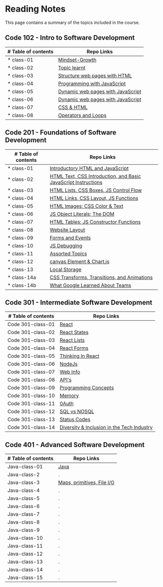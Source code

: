 # Reading Notes

This page contains a summary of the topics included in the course.

## Code 102 - Intro to Software Development

| # Table of contents               |  Repo Links                    |
|-----------------------------------|------------------------------  |
| * class-01 | [Mindset-Growth](https://saedjabali.github.io/reading-notes/Mindset-Growth) |
| * class-02 | [Topic learnt](https://saedjabali.github.io/reading-notes/Topic-learnt) |
| * class-03 | [Structure web pages with HTML](https://saedjabali.github.io/reading-notes/Structure%20web%20pages%20with%20HTML) |
| * class-04 | [Programming with JavaScript](https://saedjabali.github.io/reading-notes/Programming%20with%20JavaScript) |
| * class-05 | [Dynamic web pages with JavaScript](https://saedjabali.github.io/reading-notes/Dynamic%20web%20pages%20with%20JavaScript) |
| * class-06 | [Dynamic web pages with JavaScript](https://saedjabali.github.io/reading-notes/Computer%20Architecture%20and%20Logic) |
| * class-07 | [CSS & HTML](https://saedjabali.github.io/Reading.Notes/CSS%20&%20HTML) |
| * class-08 | [Operators and Loops](https://saedjabali.github.io/reading-notes/Operators%20and%20Loops) |

## Code 201 - Foundations of Software Development

| # Table of contents               |  Repo Links                    |
|-----------------------------------|------------------------------  |
| * class-01   | [Introductory HTML and JavaScript](https://saedjabali.github.io/reading-notes/201/class-01) |
| * class-02 | [HTML Text, CSS Introduction, and Basic JavaScript Instructions](https://saedjabali.github.io/reading-notes/201/class-02) |
| * class-03 | [HTML Lists, CSS Boxes, JS Control Flow](https://saedjabali.github.io/reading-notes/201/class-03) |
| * class-04 | [HTML Links, CSS Layout, JS Functions](https://saedjabali.github.io/reading-notes/201/class-04) |
| * class-05 | [HTML Images; CSS Color & Text](https://saedjabali.github.io/reading-notes/201/class-05) |
| * class-06 | [JS Object Literals; The DOM](https://saedjabali.github.io/reading-notes/201/class-06) |
| * class-07 | [HTML Tables; JS Constructor Functions](https://saedjabali.github.io/reading-notes/201/class-07) |
| * class-08 | [Website Layout](https://saedjabali.github.io/reading-notes/201/class-08) |
| * class-09 | [Forms and Events](https://saedjabali.github.io/reading-notes/201/class-09) |
| * class-10 | [JS Debugging](https://saedjabali.github.io/reading-notes/201/class-10) |
| * class-11 | [Assorted Topics](https://saedjabali.github.io/reading-notes/201/class-11) |
| * class-12 | [canvas Element & Chart.js](https://saedjabali.github.io/reading-notes/201/class-12) |
| * class-13 | [Local Storage](https://saedjabali.github.io/reading-notes/201/class-13) |
| * class-14a | [CSS Transforms, Transitions, and Animations](https://saedjabali.github.io/reading-notes/201/class-14a) |
| * class-14b | [What Google Learned About Teams](https://saedjabali.github.io/reading-notes/201/class-14b) |

## Code 301 - Intermediate Software Development

| # Table of contents               |  Repo Links                    |
|-----------------------------------|------------------------------  |
| Code 301-class-01 | [React](https://saedjabali.github.io/reading-notes/301/Code%20301-class-01) |
| Code 301-class-02 | [React States](https://saedjabali.github.io/reading-notes/301/Code%20301-class-02) |
| Code 301-class-03 | [React Lists](https://saedjabali.github.io/reading-notes/301/Code%20301-class-03) |
| Code 301-class-04 | [React Forms](https://saedjabali.github.io/reading-notes/301/Code%20301-class-04) |
| Code 301-class-05 | [Thinking In React](https://saedjabali.github.io/reading-notes/301/Code%20301-class-05) |
| Code 301-class-06 | [NodeJs](https://saedjabali.github.io/reading-notes/301/Code%20301-class-06) |
| Code 301-class-07 | [Web Info](https://saedjabali.github.io/reading-notes/301/Code%20301-class-07) |
| Code 301-class-08 | [API's](https://saedjabali.github.io/reading-notes/301/Code%20301-class-08) |
| Code 301-class-09 | [Programming Concepts](https://saedjabali.github.io/reading-notes/301/Code%20301-class-09) |
| Code 301-class-10 | [Memory](https://saedjabali.github.io/reading-notes/301/%20301-class-10) |
| Code 301-class-11 | [0Auth](https://saedjabali.github.io/reading-notes/301/Code%20301-class-11) |
| Code 301-class-12 | [SQL vs NOSQL](https://saedjabali.github.io/reading-notes/301/Code%20301-class-12) |
| Code 301-class-13 | [Status Codes](https://saedjabali.github.io/reading-notes/301/Code%20301-class-13) |
| Code 301-class-14 | [Diversity & Inclusion in the Tech Industry](https://saedjabali.github.io/reading-notes/301/Code%20301-class-14) |

## Code 401 - Advanced Software Development

| # Table of contents               |  Repo Links                    |
|-----------------------------------|------------------------------  |
| Java-class-01 | [Java](https://saedjabali.github.io/reading-notes/401/Java-class-01) |
| Java-class-2 | . |
| Java-class-3 | [Maps, primitives, File I/O](https://saedjabali.github.io/reading-notes/401/Java-class-03) |
| Java-class-4 | . |
| Java-class-5 | . |
| Java-class-6 | . |
| Java-class-7 | . |
| Java-class-8 | . |
| Java-class-9 | . |
| Java-class-10 | . |
| Java-class-11 | . |
| Java-class-12 | . |
| Java-class-13 | . |
| Java-class-14 | . |
| Java-class-15 | . |
